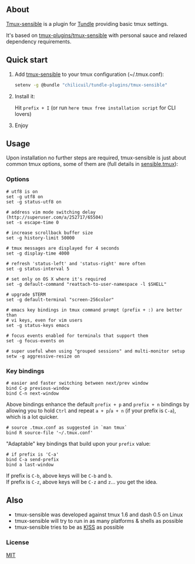 ## About

[Tmux-sensible](https://github.com/chilicuil/tundle-plugins/tree/master/tmux-sensible) is a plugin for [Tundle](https://github.com/chilicuil/tundle) providing basic tmux settings.

It's based on [tmux-plugins/tmux-sensible](https://github.com/tmux-plugins/tmux-sensible) with personal sauce and relaxed dependency requirements.

## Quick start

1. Add [tmux-sensible](https://github.com/chilicuil/tundle-plugins/tree/master/tmux-sensible) to your tmux  configuration (~/.tmux.conf):

   ```sh
   setenv -g @bundle "chilicuil/tundle-plugins/tmux-sensible"
   ```

2. Install it:

   Hit `prefix + I` (or run `here tmux free installation script` for CLI lovers)

3. Enjoy

## Usage

Upon installation no further steps are required, tmux-sensible is just about common tmux options, some of them are (full details in [sensible.tmux](https://github.com/chilicuil/tundle-plugins/tree/master/tmux-sensible)):

### Options

    # utf8 is on
    set -g utf8 on
    set -g status-utf8 on

    # address vim mode switching delay (http://superuser.com/a/252717/65504)
    set -s escape-time 0

    # increase scrollback buffer size
    set -g history-limit 50000

    # tmux messages are displayed for 4 seconds
    set -g display-time 4000

    # refresh 'status-left' and 'status-right' more often
    set -g status-interval 5

    # set only on OS X where it's required
    set -g default-command "reattach-to-user-namespace -l $SHELL"

    # upgrade $TERM
    set -g default-terminal "screen-256color"

    # emacs key bindings in tmux command prompt (prefix + :) are better than
    # vi keys, even for vim users
    set -g status-keys emacs

    # focus events enabled for terminals that support them
    set -g focus-events on

    # super useful when using "grouped sessions" and multi-monitor setup
    setw -g aggressive-resize on

### Key bindings

    # easier and faster switching between next/prev window
    bind C-p previous-window
    bind C-n next-window

Above bindings enhance the default `prefix + p` and `prefix + n` bindings by
allowing you to hold `Ctrl` and repeat `a + p`/`a + n` (if your prefix is
`C-a`), which is a lot quicker.

    # source .tmux.conf as suggested in `man tmux`
    bind R source-file '~/.tmux.conf'

"Adaptable" key bindings that build upon your `prefix` value:

    # if prefix is 'C-a'
    bind C-a send-prefix
    bind a last-window

If prefix is `C-b`, above keys will be `C-b` and `b`.<br/>
If prefix is `C-z`, above keys will be `C-z` and `z`... you get the idea.

## Also

* tmux-sensible was developed against tmux 1.6 and dash 0.5 on Linux
* tmux-sensible will try to run in as many platforms & shells as possible
* tmux-sensible tries to be as [KISS](http://en.wikipedia.org/wiki/KISS_principle) as possible

### License

[MIT](LICENSE.md)
